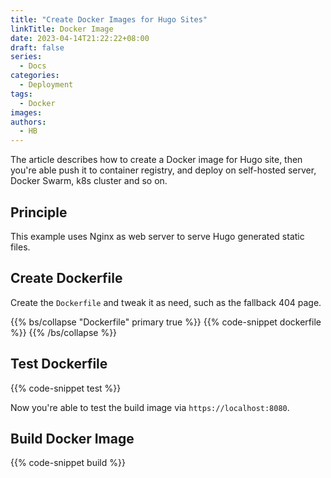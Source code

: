 ```yaml
---
title: "Create Docker Images for Hugo Sites"
linkTitle: Docker Image
date: 2023-04-14T21:22:22+08:00
draft: false
series:
  - Docs
categories:
  - Deployment
tags:
  - Docker
images:
authors:
  - HB
---
```


The article describes how to create a Docker image for Hugo site, then you're able push it to container registry, and deploy on self-hosted server, Docker Swarm, k8s cluster and so on.

<!--more-->

## Principle

This example uses Nginx as web server to serve Hugo generated static files.

## Create Dockerfile

Create the `Dockerfile` and tweak it as need, such as the fallback 404 page.

{{% bs/collapse "Dockerfile" primary true %}}
{{% code-snippet dockerfile %}}
{{% /bs/collapse %}}

## Test Dockerfile

{{% code-snippet test %}}

Now you're able to test the build image via `https://localhost:8080`.

## Build Docker Image

{{% code-snippet build %}}
